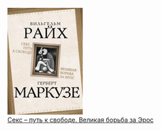 ![](Секс%20–%20путь%20к%20свободе.%20Великая%20борьба%20за%20Эрос.jpg)  
[Секс – путь к свободе. Великая борьба за Эрос](Секс%20–%20путь%20к%20свободе.%20Великая%20борьба%20за%20Эрос.md)

